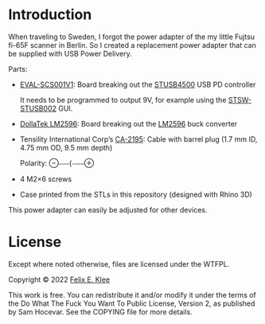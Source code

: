Introduction
============

When traveling to Sweden, I forgot the power adapter of the my little
Fujtsu fi-65F scanner in Berlin. So I created a replacement power
adapter that can be supplied with USB Power Delivery.

Parts:

  * [EVAL-SCS001V1][1]: Board breaking out the [STUSB4500][2] USB PD
    controller
    
    It needs to be programmed to output 9V, for example using the
    [STSW-STUSB002][4] GUI.
    
  * [DollaTek LM2596][3]: Board breaking out the [LM2596][3] buck
    converter
    
  * Tensility International Corp’s [CA-2195][5]: Cable with barrel
    plug (1.7 mm ID, 4.75 mm OD, 9.5 mm depth)
    
    Polarity: ⊖⎯⎯⎯(⋅⎯⎯⎯⊕
  
  * 4 M2×6 screws
  
  * Case printed from the STLs in this repository (designed with
    Rhino 3D)

This power adapter can easily be adjusted for other devices.


License
=======

Except where noted otherwise, files are licensed under the WTFPL.

Copyright © 2022 [Felix E. Klee](felix.klee@inka.de)

This work is free. You can redistribute it and/or modify it under the terms of
the Do What The Fuck You Want To Public License, Version 2, as published by Sam
Hocevar. See the COPYING file for more details.

[1]: https://www.st.com/en/evaluation-tools/eval-scs001v1.html
[2]: https://www.st.com/en/interfaces-and-transceivers/stusb4500.html
[3]: https://www.amazon.se/-/en/gp/product/B099DPD1SH
[4]: https://www.st.com/en/embedded-software/stsw-stusb002.html
[5]: https://www.digikey.se/en/products/detail/tensility-international-corp/CA-2195/568585
